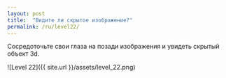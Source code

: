 ```yaml
---
layout: post
title:  "Видите ли скрытое изображение?"
permalink: /ru/level22/
---
```

Сосредоточьте свои глаза на позади изображения и увидеть скрытый объект 3d.

![Level 22]({{ site.url }}/assets/level_22.png)